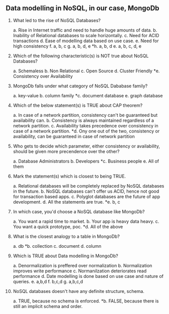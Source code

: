 ## Data modelling in NoSQL, in our case, MongoDb

1. What led to the rise of NoSQL Databases?

    a. Rise in Internet traffic and need to handle huge amounts of data.
    b. Inability of Relational databases to scale horizontally.
    c. Need for ACID transactions
    d. Ease of modelling data based on use case.
    e. Need for high consistency
    f. a, b, c
    g. a, b, d, e
    *h. a, b, d
    e. a, b, c, d, e

2. Which of the following characteristic(s) is NOT true about NoSQL Databases?

    a. Schemaless
    b. Non Relational
    c. Open Source
    d. Cluster Friendly
    *e. Consistency over Availability

3. MongoDb falls under what category of NoSQL Dababase family?

    a. key-value
    b. column family
    *c. document database
    e. graph database

4. Which of the below statement(s) is TRUE about CAP theorem?

    a. In case of a network partition, consistency can't be guaranteed but availability can.
    b. Consistency is always maintained regardless of a network partition.
    c. Availability takes precedence over consistency in case of a network partition.
    *d. Ony one out of the two, consistency or availability, can be guaranteed in case of network partition

5. Who gets to decide which parameter, either consistency or availability, should be given more precendence over the other?

    a. Database Administrators
    b. Developers
    *c. Business people
    e. All of them

6. Mark the statement(s) which is closest to being TRUE.

    a. Relational databases will be completely replaced by NoSQL databases in the future.
    b. NoSQL databases can't offer us ACID, hence not good for transaction based apps.
    c. Polyglot databases are the future of app development.
    d. All the statements are true.
    *e. b, c

7. In which case, you'd choose a NoSQL database like MongoDb?

    a. You want a rapid time to market.
    b. Your app is heavy data heavy.
    c. You want a quick prototype, poc.
    *d. All of the above

8. What is the closest analogy to a table in MongoDb?

    a. db
    *b. collection
    c. document
    d. column

9. Which is TRUE about Data modelling in MongoDb?

    a. Denormalization is preffered over normalization
    b. Normalization improves write performance
    c. Normanilzation deteriorates read performance
    d. Date modelling is done based on use case and nature of queries.
    e. a,b,d
    f. b,c,d
    g. a,b,c,d

10. NoSQL databases doesn't have any definite structure, schema.

    a. TRUE, because no schema is enforced.
    *b. FALSE, because there is still an implicit schema and order.
    